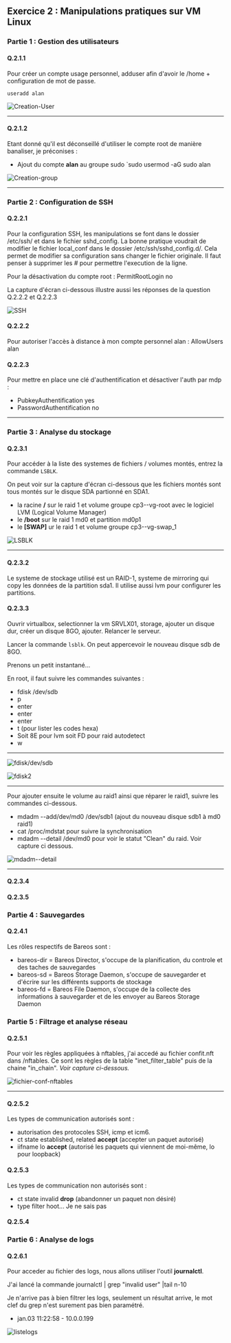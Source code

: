 ## Exercice 2 : Manipulations pratiques sur VM Linux  

### Partie 1 : Gestion des utilisateurs  

#### Q.2.1.1  

Pour créer un compte usage personnel, adduser afin d'avoir le /home + configuration de mot de passe.

`useradd alan`

![Creation-User](/Ressources/Exercice2/Q.2.1.1-1-Création-user.png)  

---

#### Q.2.1.2  

Etant donné qu'il est déconseillé d'utiliser le compte root de manière banaliser, je préconises :
- Ajout du compte **alan** au groupe sudo `sudo usermod -aG sudo alan

![Creation-group](/Ressources/Exercice2/Q.2.1.2-2-ajout-group.png)  

---

### Partie 2 : Configuration de SSH  
#### Q.2.2.1  

Pour la configuration SSH, les manipulations se font dans le dossier /etc/ssh/ et dans le fichier sshd_config.
La bonne pratique voudrait de modifier le fichier local_conf dans le dossier /etc/ssh/sshd_config.d/. Cela permet de modifier sa configuration sans changer le fichier originale.
Il faut penser à supprimer les # pour permettre l'execution de la ligne.

Pour la désactivation du compte root : PermitRootLogin no

La capture d'écran ci-dessous illustre aussi les réponses de la question Q.2.2.2 et Q.2.2.3

![SSH](/Ressources/Exercice2/Q.2.2.1-1-cancelroot-pubkey-nopasswd.png)  

#### Q.2.2.2  

Pour autoriser l'accès à distance à mon compte personnel alan : AllowUsers alan

#### Q.2.2.3  

Pour mettre en place une clé d'authentification et désactiver l'auth par mdp : 
- PubkeyAuthentification yes
- PasswordAuthentification no

---

### Partie 3 : Analyse du stockage  

#### Q.2.3.1  

Pour accéder à la liste des systemes de fichiers / volumes montés, entrez la commande `LSBLK`.

On peut voir sur la capture d'écran ci-dessous que les fichiers montés sont tous montés sur le disque SDA partionné en SDA1.
- la racine **/** sur le raid 1 et volume groupe cp3--vg-root avec le logiciel LVM (Logical Volume Manager)
- le **/boot** sur le raid 1 md0 et partition md0p1
- le **[SWAP]** ur le raid 1 et volume groupe cp3--vg-swap_1

![LSBLK](/Ressources/Exercice2/Q.2.3.1-1-LSBLK.png)  

---

#### Q.2.3.2  

Le systeme de stockage utilisé est un RAID-1, systeme de mirroring qui copy les données de la partition sda1.
Il utilise aussi lvm pour configurer les partitions.

#### Q.2.3.3  

Ouvrir virtualbox, selectionner la vm SRVLX01, storage, ajouter un disque dur, créer un disque 8GO, ajouter.
Relancer le serveur.

Lancer la commande `lsblk`. On peut appercevoir le nouveau disque sdb de 8GO.

Prenons un petit instantané...

En root, il faut suivre les commandes suivantes :
- fdisk /dev/sdb
- p
- enter
- enter
- enter
- t (pour lister les codes hexa)
- Soit 8E pour lvm soit FD pour raid autodetect
- w

---

![fdisk/dev/sdb](/Ressources/Exercice2/Q.2.3.1-1-LSBLK.png)  

![fdisk2](/Ressources/Exercice2/Q.2.3.3-2-lsblknewvolume.png)  

---

Pour ajouter ensuite le volume au raid1 ainsi que réparer le raid1, suivre les commandes ci-dessous.  

- mdadm --add/dev/md0 /dev/sdb1 (ajout du nouveau disque sdb1 à md0 raid1)  
- cat /proc/mdstat pour suivre la synchronisation  
- mdadm --detail /dev/md0 pour voir le statut "Clean" du raid. Voir capture ci dessous.  

![mdadm--detail](/Ressources/Exercice2/Q.2.3.3-3-lsblknewvolume.png)  

---

#### Q.2.3.4  

#### Q.2.3.5  

### Partie 4 : Sauvegardes  

#### Q.2.4.1  

Les rôles respectifs de Bareos sont :
- bareos-dir = Bareos Director, s'occupe de la planification, du controle et des taches de sauvegardes
- bareos-sd = Bareos Storage Daemon, s'occupe de sauvegarder et d'écrire sur les différents supports de stockage
- bareos-fd = Bareos File Daemon, s'occupe de la collecte des informations à sauvegarder et de les envoyer au Bareos Storage Daemon


### Partie 5 : Filtrage et analyse réseau  

#### Q.2.5.1  

Pour voir les règles appliquées à nftables, j'ai accedé au fichier confit.nft dans /nftables. Ce sont les règles de la table "inet_filter_table" puis de la chaine "in_chain".
_Voir capture ci-dessous._

![fichier-conf-nftables](/Ressources/Exercice2/Q.2.5.1-1-fichier-conf-nftables.png)  

--- 

#### Q.2.5.2  

Les types de communication autorisés sont :
- autorisation des protocoles SSH, icmp et icm6.
- ct state established, related **accept** (accepter un paquet autorisé)
- iifname lo **accept** (autorisé les paquets qui viennent de moi-même, lo pour loopback)

#### Q.2.5.3  

Les types de communication non autorisés sont :
- ct state invalid **drop** (abandonner un paquet non désiré)
- type filter hoot... Je ne sais pas

#### Q.2.5.4  

### Partie 6 : Analyse de logs  

#### Q.2.6.1  

Pour acceder au fichier des logs, nous allons utiliser l'outil **journalctl**.

J'ai lancé la commande journalctl | grep "invalid user" |tail n-10

Je n'arrive pas à bien filtrer les logs, seulement un résultat arrive, le mot clef du grep n'est surement pas bien paramétré.

- jan.03 11:22:58 - 10.0.0.199

![listelogs](/Ressources/Exercice2/Q.2.6.1-1-ListeLOGS.png)
